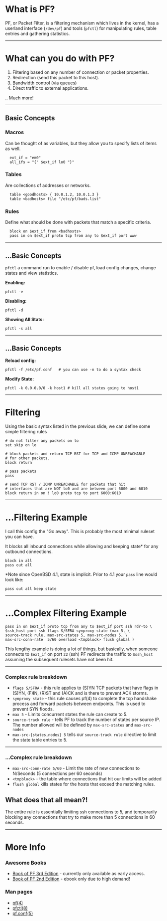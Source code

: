 # What is PF?

PF, or Packet Filter, is a filtering mechanism which lives
in the kernel, has a userland interface (`/dev/pf`) and tools (`pfctl`)
for manipulating rules, table entries and gathering statistics.

---

# What can you do with PF?

1. Filtering based on any number of connection or packet properties.
2. Redirection (send this packet to this host).
3. Bandwidth control (via queues)
4. Direct traffic to external applications.

.. Much more!

---

## Basic Concepts

### Macros

Can be thought of as variables, but they allow you to specify lists of 
items as well.

```
  ext_if = "em0"
  all_ifs = "{" $ext_if lo0 "}"
```

### Tables

Are collections of addresses or networks.

```
  table <goodhosts> { 10.0.1.2, 10.0.1.3 }
  table <badhosts> file "/etc/pf/bads.list"
```

### Rules

Define what should be done with packets that match a specific criteria.

```
  block on $ext_if from <badhosts>
  pass in on $ext_if proto tcp from any to $ext_if port www
```

---

## ...Basic Concepts

`pfctl` a command run to enable / disable pf, load config changes, change states and view statistics.

**Enabling:**
```
pfctl -e
```

**Disabling:**
```
pfctl -d
```

**Showing All Stats:**
```
pfctl -s all
```

---

## ...Basic Concepts

**Reload config:**
```
pfctl -f /etc/pf.conf	# you can use -n to do a syntax check
```

**Modify State:**
```
pfctl -k 0.0.0.0/0 -k host1 # kill all states going to host1
```

---

# Filtering

Using the basic syntax listed in the previous slide, we can define some simple filtering rules

```
# do not filter any packets on lo
set skip on lo

# block packets and return TCP RST for TCP and ICMP UNREACHABLE
# for other packets.
block return

# pass packets
pass

# send TCP RST / ICMP UNREACHABLE for packets that hit
# interfaces that are NOT lo0 and are between port 6000 and 6010
block return in on ! lo0 proto tcp to port 6000:6010

```

---

# ...Filtering Example

I call this config the "Go away". This is probably the most minimal ruleset you can have.

It blocks all inbound connections while allowing and keeping state* for any outbound connections.

```
block in all
pass out all
```

*Note since OpenBSD 4.1, state is implicit. Prior to 4.1 your `pass` line would look like:
```
pass out all keep state
```

---

# ...Complex Filtering Example

```
pass in on $ext_if proto tcp from any to $ext_if port ssh rdr-to \
$ssh_host port ssh flags S/SFRA synproxy state (max 5, \
source-track rule, max-src-states 5, max-src-nodes 5, \
max-src-conn-rate  5/60 overload <tmpblock> flush global )
```

This lengthy example is doing a lot of things, but basically, when someone connects to `$ext_if`
on port `22` (ssh) PF redirects the traffic to `$ssh_host` assuming the subsequent
rulesets have not been hit.

---

### Complex rule breakdown

* `flags S/SFRA` - this rule applies to (S)YN TCP packets that have flags in (S)YN, (F)IN, (R)ST and (A)CK and is there to prevent ACK storms.
* `synproxy state` - this rule causes pf(4) to complete the tcp handshake process and forward packets between endpoints. This is used to prevent SYN floods.
* `max 5` - Limits concurrent states the rule can create to 5.
* `source-track rule` - tells PF to track the number of states per source IP. The number allowed will be defined by `max-src-states` and `max-src-nodes`
* `max-src-{states,nodes} 5` tells our `source-track rule` directive to limit the state table entries to 5.

---

### ...Complex rule breakdown

* `max-src-conn-rate 5/60` - Limit the rate of new connections to N/Seconds (5 connections per 60 seconds)
* `<tmpblock>` - the table where connections that hit our limits will be added
* `flush global` kills states for the hosts that exceed the matching rules.

## What does that all mean?!

The entire rule is essentially limiting ssh connections to 5, and temporarily blocking any connections that try to make more than 5 connections in 60 seconds.

---

# More Info

### Awesome Books
* [Book of PF 3rd Edition](http://www.nostarch.com/pf3) - currently only available as early access.
* [Book of PF 2nd Edition](http://www.nostarch.com/pf.htm) - ebook only due to high demand!

### Man pages
* [pf(4)](http://www.openbsd.org/cgi-bin/man.cgi?query=pf&apropos=0&sektion=0&manpath=OpenBSD+Current&arch=i386&format=html)
* [pfctl(8)](http://www.openbsd.org/cgi-bin/man.cgi?query=pfctl&sektion=0&manpath=OpenBSD+Current&arch=i386&format=html)
* [pf.conf(5)](http://www.openbsd.org/cgi-bin/man.cgi?query=pf.conf&sektion=0&manpath=OpenBSD+Current&arch=i386&format=html)
